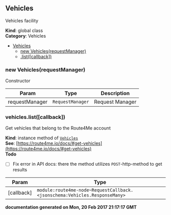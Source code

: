 <a name="Vehicles"></a>

## Vehicles
Vehicles facility

**Kind**: global class  
**Category**: Vehicles  

* [Vehicles](#Vehicles)
    * [new Vehicles(requestManager)](#new_Vehicles_new)
    * [.list([callback])](#Vehicles+list)

<a name="new_Vehicles_new"></a>

### new Vehicles(requestManager)
Constructor


| Param | Type | Description |
| --- | --- | --- |
| requestManager | <code>RequestManager</code> | Request Manager |

<a name="Vehicles+list"></a>

### vehicles.list([callback])
Get vehicles that belong to the Route4Me account

**Kind**: instance method of <code>[Vehicles](#Vehicles)</code>  
**See**: [https://route4me.io/docs/#get-vehicles](https://route4me.io/docs/#get-vehicles)  
**Todo**

- [ ] Fix error in API docs: there the method utilizes `POST`-http-method to get results


| Param | Type |
| --- | --- |
| [callback] | <code>module:route4me-node~RequestCallback.&lt;jsonschema:Vehicles.ResponseMany&gt;</code> | 

**documentation generated on Mon, 20 Feb 2017 21:17:17 GMT**
